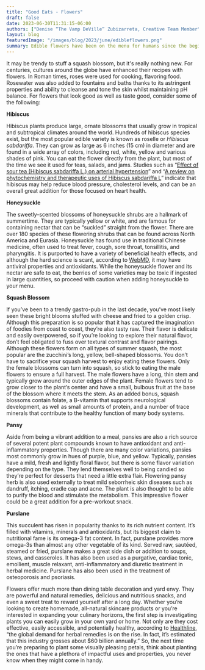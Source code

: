 ```yaml
---
title: "Good Eats - Flowers"
draft: false
date: 2023-06-30T11:31:15-06:00
authors: ["Denise “The Vamp DeVille” Zubizarreta, Creative Team Member"]
layout: blog
featuredImage: "/images/blog/2023/june/edibleflowers.png"
summary: Edible flowers have been on the menu for humans since the beginning of our gastronomical explorations. But in recent years, they’ve begun appearing in our appetizers, on our dinner plates, and in our desserts as well. Some are much more than just garnishes for salads and cocktails, and may even offer health benefits.
---
```


It may be trendy to stuff a squash blossom, but it's really nothing new. For centuries, cultures around the globe have enhanced their recipes with flowers. In Roman times, roses were used for cooking, flavoring food. Rosewater was also added to fountains and baths thanks to its astringent properties and ability to cleanse and tone the skin whilst maintaining pH balance. For flowers that look good as well as taste good, consider some of the following:

**Hibiscus**

Hibiscus plants produce large, ornate blossoms that usually grow in tropical and subtropical climates around the world. Hundreds of hibiscus species exist, but the most popular edible variety is known as roselle or *Hibiscus sabdariffa*. They can grow as large as 6 inches (15 cm) in diameter and are found in a wide array of colors, including red, white, yellow and various shades of pink. You can eat the flower directly from the plant, but most of the time we see it used for teas, salads, and jams. Studies such as “[Effect of sour tea (Hibiscus sabdariffa L.) on arterial hypertension](https://pubmed.ncbi.nlm.nih.gov/25875025/)” and “[A review on phytochemistry and therapeutic uses of Hibiscus sabdariffa L](https://pubmed.ncbi.nlm.nih.gov/29597091/)” indicate that hibiscus may help reduce blood pressure, cholesterol levels, and can be an overall great addition for those focused on heart health. 

**Honeysuckle**

The sweetly-scented blossoms of honeysuckle shrubs are a hallmark of summertime.  They are typically yellow or white, and are famous for containing nectar that can be “suckled” straight from the flower. There are over 180 species of these flowering shrubs that can be found across North America and Eurasia. Honeysuckle has found use in traditional Chinese medicine, often used to treat fever, cough, sore throat, tonsillitis, and pharyngitis. It is purported to have a variety of beneficial health effects, and although the hard science is scant, according to [WebMD](https://www.webmd.com/vitamins/ai/ingredientmono-512/honeysuckle), it may have antiviral properties and antioxidants. While the honeysuckle flower and its nectar are safe to eat, the berries of some varieties may be toxic if ingested in large quantities, so proceed with caution when adding honeysuckle to your menu. 

**Squash Blossom**

If you’ve been to a trendy gastro-pub in the last decade, you’ve most likely seen these bright blooms stuffed with cheese and fried to a golden crisp. Although this preparation is so popular that it has captured the imagination of foodies from coast to coast, they’re also tasty raw. Their flavor is delicate and easily overpowered, so if you’re looking to explore their natural flavor, don’t feel obligated to fuss over textural contrast and flavor pairings. Although these flowers form on all types of summer squash, the most popular  are the zucchini’s long, yellow, bell-shaped blossoms. You don’t have to sacrifice your squash harvest to enjoy eating these flowers. Only the female blossoms can turn into squash, so stick to eating the male flowers to ensure a full harvest. The male flowers have a long, thin stem and typically grow around the outer edges of the plant. Female flowers tend to grow closer to the plant’s center and have a small, bulbous fruit at the base of the blossom where it meets the stem. As an added bonus, squash blossoms contain folate, a B-vitamin that supports neurological development, as well as small amounts of protein, and a number of trace minerals that contribute to the healthy function of many body systems.

**Pansy**

Aside from being a vibrant addition to a meal, pansies are also a rich source of several potent plant compounds known to have antioxidant and anti-inflammatory properties. Though there are many color variations, pansies most commonly grow in hues of purple, blue, and yellow. Typically, pansies have a mild, fresh and lightly floral flavor, but there is some flavor variation depending on the type. They lend themselves well to being candied so they’re perfect for desserts that need a little extra flair. Flowering pansy herb is also used externally to treat mild seborrheic skin diseases such as dandruff, itching, cradle cap and acne. The plant is also thought to be able to purify the blood and stimulate the metabolism. This impressive flower could be a great addition for a pre-workout snack. 

**Purslane**

This succulent has risen in popularity thanks to its rich nutrient content. It’s filled with vitamins, minerals and antioxidants, but its biggest claim to nutritional fame is its omega-3 fat content. In fact, purslane provides more omega-3s than almost any other vegetable of its kind. Served raw, sautéed, steamed or fried, purslane makes a great side dish or addition to soups, stews, and casseroles. It has also been used as a purgative, cardiac tonic, emollient, muscle relaxant, anti-inflammatory and diuretic treatment in herbal medicine. Purslane has also been used in the treatment of osteoporosis and psoriasis.

Flowers offer much more than dining table decoration and yard envy. They are powerful and natural remedies, delicious and nutritious snacks, and even a sweet treat to reward yourself  after a long day. Whether you’re looking to create homemade, all-natural skincare products or you’re interested in expanding your culinary horizons, the first step is investigating plants you can easily grow in your own yard or home. Not only are they cost effective, easily accessible, and potentially healthy, according to [Healthline](https://www.healthline.com/nutrition/herbal-medicine), “the global demand for herbal remedies is on the rise. In fact, it’s estimated that this industry grosses about $60 billion annually.” So, the next time you’re preparing to plant some visually pleasing petals, think about planting the ones that have a plethora of impactful uses and properties, you never know when they might come in handy. 
